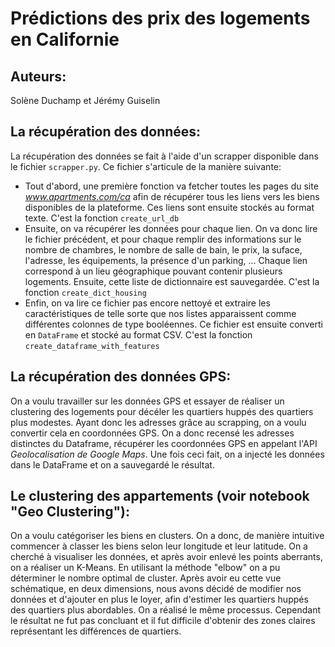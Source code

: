 # Prédictions des prix des logements en Californie

## Auteurs:

Solène Duchamp et Jérémy Guiselin

## La récupération des données:

La récupération des données se fait à l'aide d'un scrapper disponible dans le fichier `scrapper.py`. Ce fichier s'articule de la manière suivante:

- Tout d'abord, une première fonction va fetcher toutes les pages du site _www.apartments.com/ca_ afin de récupérer tous les liens vers les biens disponibles de la plateforme. Ces liens sont ensuite stockés au format texte. C'est la fonction `create_url_db`
- Ensuite, on va récupérer les données pour chaque lien. On va donc lire le fichier précédent, et pour chaque remplir des informations sur le nombre de chambres, le nombre de salle de bain, le prix, la suface, l'adresse, les équipements, la présence d'un parking, ... Chaque lien correspond à un lieu géographique pouvant contenir plusieurs logements. Ensuite, cette liste de dictionnaire est sauvegardée. C'est la fonction `create_dict_housing`
- Enfin, on va lire ce fichier pas encore nettoyé et extraire les caractéristiques de telle sorte que nos listes apparaissent comme différentes colonnes de type booléennes. Ce fichier est ensuite converti en `DataFrame` et stocké au format CSV. C'est la fonction `create_dataframe_with_features`
 
## La récupération des données GPS:

On a voulu travailler sur les données GPS et essayer de réaliser un clustering des logements pour décéler les quartiers huppés des quartiers plus modestes. Ayant donc les adresses grâce au scrapping, on a voulu convertir cela en coordonnées GPS. On a donc recensé les adresses distinctes du Dataframe, récupérer les coordonnées GPS en appelant l'API _Geolocalisation de Google Maps_. Une fois ceci fait, on a injecté les données dans le DataFrame et on a sauvegardé le résultat.

## Le clustering des appartements (voir notebook "Geo Clustering"):

On a voulu catégoriser les biens en clusters. On a donc, de manière intuitive commencer à classer les biens selon leur longitude et leur latitude. On a cherché à visualiser les données, et après avoir enlevé les points aberrants, on a réaliser un K-Means. En utilisant la méthode "elbow" on a pu déterminer le nombre optimal de cluster. Après avoir eu cette vue schématique, en deux dimensions, nous avons décidé de modifier nos données et d'ajouter en plus le loyer, afin d'estimer les quartiers huppés des quartiers plus abordables. On a réalisé le même processus. Cependant le résultat ne fut pas concluant et il fut difficile d'obtenir des zones claires représentant les différences de quartiers.
